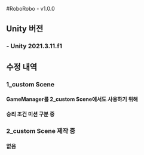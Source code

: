 #RoboRobo - v1.0.0

## Unity 버전
### - Unity 2021.3.11.f1

## 수정 내역
### 1_custom Scene 
#### GameManager를 2_custom Scene에서도 사용하기 위해
#### 승리 조건 미션 구분 중
### 2_custom Scene 제작 중
#### 없음
